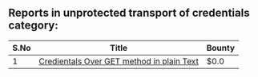 ## Reports in unprotected transport of credentials category:
| S.No | Title | Bounty |
| ---- | ----- | ------ |
| 1 | [Credientals Over GET method in plain Text](https://hackerone.com/reports/490899) | $0.0 |